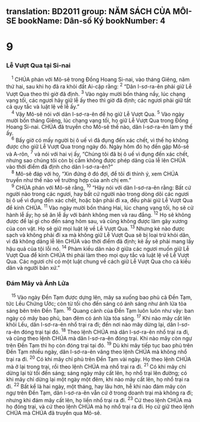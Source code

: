 translation: BD2011
group: NĂM SÁCH CỦA MÔI-SE
bookName: Dân-số Ký 
bookNumber: 4
-------

<div class="title"><h1>9</h1><h3>Lễ Vượt Qua tại Si-nai</h3></div>
<span class="verse dan_9_1"> <sup>1</sup> CHÚA phán với Mô-sê trong Ðồng Hoang Si-nai, vào tháng Giêng, năm thứ hai, sau khi họ đã ra khỏi đất Ai-cập rằng: </span>
<span class="verse dan_9_2"><sup>2</sup> “Dân I-sơ-ra-ên phải giữ Lễ Vượt Qua theo thì giờ đã định.</span>
<span class="verse dan_9_3"><sup>3</sup> Vào ngày mười bốn tháng nầy, lúc chạng vạng tối, các ngươi hãy giữ lễ ấy theo thì giờ đã định; các ngươi phải giữ tất cả quy tắc và luật lệ về lễ ấy.”<br/></span>
<span class="verse dan_9_4"> <sup>4</sup> Vậy Mô-sê nói với dân I-sơ-ra-ên để họ giữ Lễ Vượt Qua. </span>
<span class="verse dan_9_5"><sup>5</sup> Vào ngày mười bốn tháng Giêng, lúc chạng vạng tối, họ giữ Lễ Vượt Qua trong Ðồng Hoang Si-nai. CHÚA đã truyền cho Mô-sê thế nào, dân I-sơ-ra-ên làm y thế ấy.<br/></span>
<span class="verse dan_9_6"> <sup>6</sup> Bấy giờ có mấy người bị ô uế vì đã đụng đến xác chết, vì thế họ không được cho giữ Lễ Vượt Qua trong ngày đó. Ngày hôm đó họ đến gặp Mô-sê và A-rôn, </span>
<span class="verse dan_9_7"><sup>7</sup> và nói với hai vị ấy, “Chúng tôi đã bị ô uế vì đụng đến xác chết, nhưng sao chúng tôi còn bị cấm không được phép dâng của lễ lên CHÚA vào thời điểm đã định cho dân I-sơ-ra-ên?”<br/></span>
<span class="verse dan_9_8"> <sup>8</sup> Mô-sê đáp với họ, “Xin đứng ở đó đợi, để tôi đi thỉnh ý, xem CHÚA truyền như thế nào về trường hợp của anh chị em.”<br/></span>
<span class="verse dan_9_9"> <sup>9</sup> CHÚA phán với Mô-sê rằng, </span>
<span class="verse dan_9_10"><sup>10</sup> “Hãy nói với dân I-sơ-ra-ên rằng: Bất cứ người nào trong các ngươi, hay bất cứ người nào trong dòng dõi các ngươi bị ô uế vì đụng đến xác chết, hoặc bận phải đi xa, đều phải giữ Lễ Vượt Qua để kính CHÚA. </span>
<span class="verse dan_9_11"><sup>11</sup> Vào ngày mười bốn tháng Hai, lúc chạng vạng tối, họ sẽ cử hành lễ ấy; họ sẽ ăn lễ ấy với bánh không men và rau đắng. </span>
<span class="verse dan_9_12"><sup>12</sup> Họ sẽ không được để lại gì cho đến sáng hôm sau, và cũng không được làm gãy xương của con vật. Họ sẽ giữ mọi luật lệ về Lễ Vượt Qua. </span>
<span class="verse dan_9_13"><sup>13</sup> Nhưng kẻ nào được sạch và không phải đi xa mà không giữ Lễ Vượt Qua sẽ bị loại trừ khỏi dân, vì đã không dâng lễ lên CHÚA vào thời điểm đã định; kẻ ấy sẽ phải mang lấy hậu quả của tội lỗi nó. </span>
<span class="verse dan_9_14"><sup>14</sup> Phàm kiều dân nào ở giữa các ngươi muốn giữ Lễ Vượt Qua để kính CHÚA thì phải làm theo mọi quy tắc và luật lệ về Lễ Vượt Qua. Các ngươi chỉ có một luật chung về cách giữ Lễ Vượt Qua cho cả kiều dân và người bản xứ.”<br/></span>
<div class="title"><h3>Ðám Mây và Ánh Lửa</h3></div>
<span class="verse dan_9_15"> <sup>15</sup> Vào ngày Ðền Tạm được dựng lên, mây sa xuống bao phủ cả Ðền Tạm, tức Lều Chứng Ước; còn từ tối cho đến sáng có ánh sáng như ánh lửa tỏa sáng bên trên Ðền Tạm. </span>
<span class="verse dan_9_16"><sup>16</sup> Quang cảnh của Ðền Tạm luôn luôn như vậy: ban ngày có mây bao phủ, ban đêm có ánh lửa tỏa sáng. </span>
<span class="verse dan_9_17"><sup>17</sup> Khi nào mây cất lên khỏi Lều, dân I-sơ-ra-ên nhổ trại ra đi; đến nơi nào mây dừng lại, dân I-sơ-ra-ên đóng trại tại đó. </span>
<span class="verse dan_9_18"><sup>18</sup> Theo lệnh CHÚA mà dân I-sơ-ra-ên nhổ trại ra đi, và cũng theo lệnh CHÚA mà dân I-sơ-ra-ên đóng trại. Khi nào mây còn ngự trên Ðền Tạm thì họ còn đóng trại tại đó. </span>
<span class="verse dan_9_19"><sup>19</sup> Dù khi mây tiếp tục bao phủ trên Ðền Tạm nhiều ngày, dân I-sơ-ra-ên vâng theo lệnh CHÚA mà không nhổ trại ra đi. </span>
<span class="verse dan_9_20"><sup>20</sup> Có khi mây chỉ phủ trên Ðền Tạm vài ngày. Họ theo lệnh CHÚA mà ở lại trong trại, rồi theo lệnh CHÚA mà nhổ trại ra đi. </span>
<span class="verse dan_9_21"><sup>21</sup> Có khi mây chỉ dừng lại từ tối đến sáng; sáng ngày mây cất lên, họ nhổ trại lên đường; có khi mây chỉ dừng lại một ngày một đêm, khi nào mây cất lên, họ nhổ trại ra đi. </span>
<span class="verse dan_9_22"><sup>22</sup> Bất kể là hai ngày, một tháng, hay lâu hơn, hễ khi nào đám mây còn ngự trên Ðền Tạm, dân I-sơ-ra-ên vẫn cứ ở trong doanh trại mà không ra đi; nhưng khi đám mây cất lên, họ liền nhổ trại ra đi. </span>
<span class="verse dan_9_23"><sup>23</sup> Cứ theo lệnh CHÚA mà họ đóng trại, và cứ theo lệnh CHÚA mà họ nhổ trại ra đi. Họ cứ giữ theo lệnh CHÚA mà CHÚA đã truyền qua Mô-sê.<br/></span>
